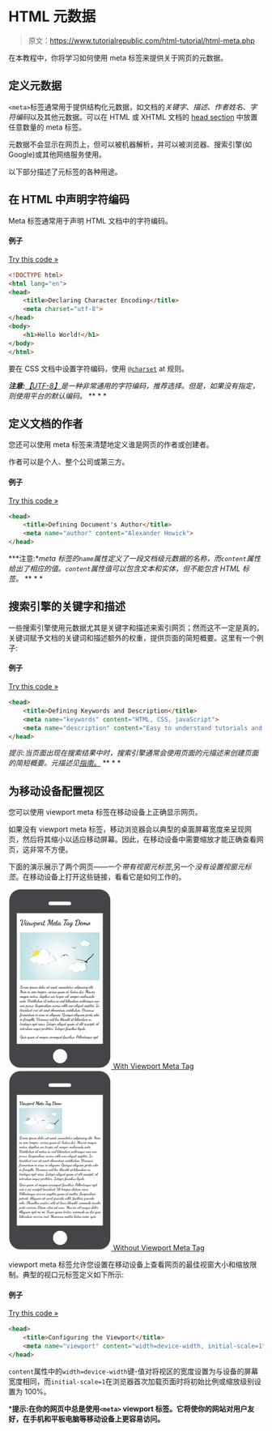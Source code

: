 # HTML 元数据

> 原文：<https://www.tutorialrepublic.com/html-tutorial/html-meta.php>

在本教程中，你将学习如何使用 meta 标签来提供关于网页的元数据。

## 定义元数据

`<meta>`标签通常用于提供结构化元数据，如文档的*关键字*、*描述*、*作者姓名*、*字符编码*以及其他元数据。可以在 HTML 或 XHTML 文档的 [head section](html-head.php) 中放置任意数量的 meta 标签。

元数据不会显示在网页上，但可以被机器解析，并可以被浏览器、搜索引擎(如 Google)或其他网络服务使用。

以下部分描述了元标签的各种用途。

## 在 HTML 中声明字符编码

Meta 标签通常用于声明 HTML 文档中的字符编码。

#### 例子

[Try this code »](../codelab.php?topic=html&file=meta-character-encoding "Try this code using online Editor")

```html
<!DOCTYPE html>
<html lang="en">
<head>
    <title>Declaring Character Encoding</title> 
    <meta charset="utf-8">
</head>
<body>
    <h1>Hello World!</h1>
</body>
</html>
```

要在 CSS 文档中设置字符编码，使用 [`@charset`](../css-reference/css-charset-rule.php) at 规则。

 ***注意:**[【UTF-8】](https://en.wikipedia.org/wiki/UTF-8)是一种非常通用的字符编码，推荐选择。但是，如果没有指定，则使用平台的默认编码。*  ** * *

## 定义文档的作者

您还可以使用 meta 标签来清楚地定义谁是网页的作者或创建者。

作者可以是个人、整个公司或第三方。

#### 例子

[Try this code »](../codelab.php?topic=html&file=meta-author-name "Try this code using online Editor")

```html
<head>
    <title>Defining Document's Author</title>
    <meta name="author" content="Alexander Howick">
</head>
```

 ***注意:**meta 标签的`name`属性定义了一段文档级元数据的名称，而`content`属性给出了相应的值。`content`属性值可以包含文本和实体，但不能包含 HTML 标签。*  ** * *

## 搜索引擎的关键字和描述

一些搜索引擎使用元数据尤其是关键字和描述来索引网页；然而这不一定是真的。关键词赋予文档的关键词和描述额外的权重，提供页面的简短概要。这里有一个例子:

#### 例子

[Try this code »](../codelab.php?topic=html&file=meta-keywords-and-description "Try this code using online Editor")

```html
<head>
    <title>Defining Keywords and Description</title>  
    <meta name="keywords" content="HTML, CSS, javaScript">
    <meta name="description" content="Easy to understand tutorials and references on HTML, CSS, javaScript and more..."> 
</head>
```

 *提示:当页面出现在搜索结果中时，搜索引擎通常会使用页面的元描述来创建页面的简短概要。元描述见[指南。](../faq/what-is-the-maximum-length-of-title-and-meta-description-tag.php)*  ** * *

## 为移动设备配置视区

您可以使用 viewport meta 标签在移动设备上正确显示网页。

如果没有 viewport meta 标签，移动浏览器会以典型的桌面屏幕宽度来呈现网页，然后将其缩小以适应移动屏幕。因此，在移动设备中需要缩放才能正确查看网页，这非常不方便。

下面的演示展示了两个网页——一个*带有视窗元标签*,另一个*没有设置视窗元标签*。在移动设备上打开这些链接，看看它是如何工作的。

[![Web Page with Viewport Meta Tag](img/ff8bf1500a4875f38375f7980d4b327a.png) With Viewport Meta Tag](/examples/html/page-with-viewport-meta-tag.html) [![Web Page without Viewport Meta Tag](img/af04731a58458eab8449a7784ed4a478.png) Without Viewport Meta Tag](/examples/html/page-without-viewport-meta-tag.html) 

viewport meta 标签允许您设置在移动设备上查看网页的最佳视窗大小和缩放限制。典型的视口元标签定义如下所示:

#### 例子

[Try this code »](../codelab.php?topic=html&file=meta-viewport-tag "Try this code using online Editor")

```html
<head>
    <title>Configuring the Viewport</title> 
    <meta name="viewport" content="width=device-width, initial-scale=1">
</head>
```

`content`属性中的`width=device-width`键-值对将视区的宽度设置为与设备的屏幕宽度相同，而`initial-scale=1`在浏览器首次加载页面时将初始比例或缩放级别设置为 100%。

 ***提示:**在你的网页中总是使用`<meta>` viewport 标签。它将使你的网站对用户友好，在手机和平板电脑等移动设备上更容易访问。****
